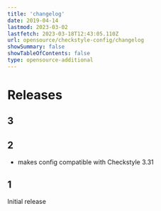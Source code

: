 ```yaml
---
title: 'changelog'
date: 2019-04-14
lastmod: 2023-03-02
lastfetch: 2023-03-18T12:43:05.110Z
url: opensource/checkstyle-config/changelog
showSummary: false
showTableOfContents: false
type: opensource-additional
---
```

# Releases

## 3

## 2

* makes config compatible with Checkstyle 3.31

## 1

Initial release



